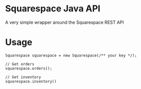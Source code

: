 # Squarespace Java API

A very simple wrapper around the Squarespace REST API

# Usage

```
Squarespace squarespace = new Squarespace(/** your key */);

// Get orders
squarespace.orders();

// Get inventory
squarespace.inventory()
```
